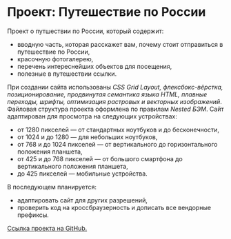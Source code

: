 # Проект: Путешествие по России

Проект о путшествии по России, который содержит:
* вводную часть, которая расскажет вам, почему стоит отправиться в путешествие по России,
* красочную фотогалерею,
* перечень интереснейших объектов для посещения,
* полезные в путешествии ссылки.

При создании сайта  использованы *CSS Grid Layout, флексбокс-вёрстка, позиционирование, продвинутая семантика языка HTML, плавные переходы, шрифты, оптимизация растровых и векторных изображений*. Файловая структура проекта оформлена по правилам _Nested БЭМ_. Сайт адаптирован для просмотра на следующих устройствах:
* от 1280 пикселей — от стандартных ноутбуков и до бесконечности,
* от 1024 и до 1280 — для небольших ноутбуков,
* от 768 и до 1024 пикселей — от вертикального до горизонтального положения планшета,
* от 425 и до 768 пикселей — от большого смартфона до вертикального положения планшета,
* до 425 пикселей — мобильные устройства.

В последующем планируется:
* адаптировать сайт для других разрешений,
* проверить код на кроссбраузерность и дописать все вендорные префиксы.

[Ссылка проекта на GitHub.](ХХХ "Путешествие по России")